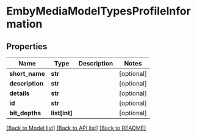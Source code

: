# EmbyMediaModelTypesProfileInformation

## Properties
Name | Type | Description | Notes
------------ | ------------- | ------------- | -------------
**short_name** | **str** |  | [optional] 
**description** | **str** |  | [optional] 
**details** | **str** |  | [optional] 
**id** | **str** |  | [optional] 
**bit_depths** | **list[int]** |  | [optional] 

[[Back to Model list]](../README.md#documentation-for-models) [[Back to API list]](../README.md#documentation-for-api-endpoints) [[Back to README]](../README.md)

